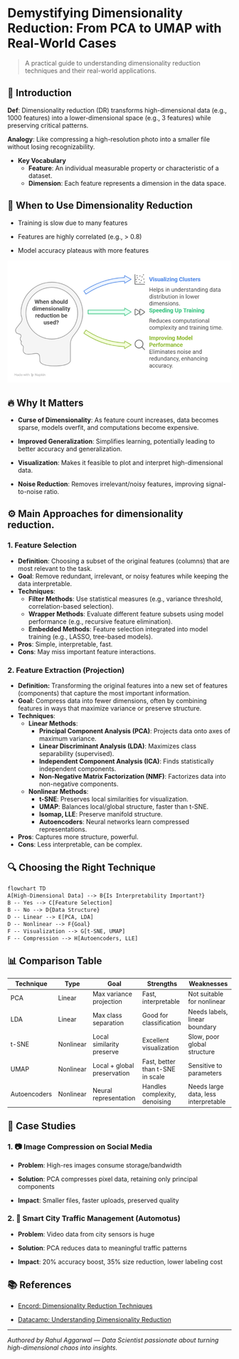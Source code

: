 # Demystifying Dimensionality Reduction: From PCA to UMAP with Real-World Cases

> A practical guide to understanding dimensionality reduction techniques and their real-world applications.


## 📖 Introduction

**Def**: Dimensionality reduction (DR) transforms high-dimensional data (e.g., 1000 features) into a lower-dimensional space (e.g., 3 features) while preserving critical patterns. 

**Analogy**: Like compressing a high-resolution photo into a smaller file without losing recognizability.
* **Key Vocabulary**
    - **Feature**: An individual measurable property or characteristic of a dataset.
    - **Dimension**: Each feature represents a dimension in the data space.

## 🧠 When to Use Dimensionality Reduction

- Training is slow due to many features

- Features are highly correlated (e.g., > 0.8)

- Model accuracy plateaus with more features

![alt text](dr_use.png)

## 🔥 Why It Matters

- **Curse of Dimensionality**: As feature count increases, data becomes sparse, models overfit, and computations become expensive.

- **Improved Generalization**: Simplifies learning, potentially leading to better accuracy and generalization.

- **Visualization**: Makes it feasible to plot and interpret high-dimensional data.
- **Noise Reduction**: Removes irrelevant/noisy features, improving signal-to-noise ratio.

## ⚙️ Main Approaches for dimensionality reduction. 

### 1. Feature Selection
- **Definition**: Choosing a subset of the original features (columns) that are most relevant to the task.
- **Goal**: Remove redundant, irrelevant, or noisy features while keeping the data interpretable.
- **Techniques**:
    - **Filter Methods**: Use statistical measures (e.g., variance threshold, correlation-based selection).
    - **Wrapper Methods**: Evaluate different feature subsets using model performance (e.g., recursive feature elimination).
    - **Embedded Methods**: Feature selection integrated into model training (e.g., LASSO, tree-based models).
- **Pros**: Simple, interpretable, fast.
- **Cons**: May miss important feature interactions.

### 2. Feature Extraction (Projection)
- **Definition:** Transforming the original features into a new set of features (components) that capture the most important information.
- **Goal:** Compress data into fewer dimensions, often by combining features in ways that maximize variance or preserve structure.
- **Techniques**:
    - **Linear Methods**:
        - **Principal Component Analysis (PCA)**: Projects data onto axes of maximum variance.
        - **Linear Discriminant Analysis (LDA)**: Maximizes class separability (supervised).
        - **Independent Component Analysis (ICA)**: Finds statistically independent components.
        - **Non-Negative Matrix Factorization (NMF)**: Factorizes data into non-negative components.
    - **Nonlinear Methods**:
        - **t-SNE**: Preserves local similarities for visualization.
        - **UMAP**: Balances local/global structure, faster than t-SNE.
        - **Isomap, LLE**: Preserve manifold structure.
        - **Autoencoders**: Neural networks learn compressed representations.
- **Pros**: Captures more structure, powerful.
- **Cons**: Less interpretable, can be complex.

## 🔍 Choosing the Right Technique

```mermaid
flowchart TD
A[High-Dimensional Data] --> B{Is Interpretability Important?}
B -- Yes --> C[Feature Selection]
B -- No --> D{Data Structure}
D -- Linear --> E[PCA, LDA]
D -- Nonlinear --> F{Goal}
F -- Visualization --> G[t-SNE, UMAP]
F -- Compression --> H[Autoencoders, LLE]
```

## 📊 Comparison Table

| Technique       | Type       | Goal                        | Strengths                        | Weaknesses                     |
|----------------|------------|-----------------------------|----------------------------------|--------------------------------|
| PCA            | Linear     | Max variance projection     | Fast, interpretable              | Not suitable for nonlinear     |
| LDA            | Linear     | Max class separation        | Good for classification          | Needs labels, linear boundary  |
| t-SNE          | Nonlinear  | Local similarity preserve   | Excellent visualization          | Slow, poor global structure    |
| UMAP           | Nonlinear  | Local + global preservation | Fast, better than t-SNE in scale | Sensitive to parameters        |
| Autoencoders   | Nonlinear  | Neural representation       | Handles complexity, denoising    | Needs large data, less interpretable |


## 🧪 Case Studies

### 1. 📷 Image Compression on Social Media

- **Problem**: High-res images consume storage/bandwidth

- **Solution**: PCA compresses pixel data, retaining only principal components

- **Impact**: Smaller files, faster uploads, preserved quality

### 2. 🚦 Smart City Traffic Management (Automotus)

- **Problem**: Video data from city sensors is huge

- **Solution**: PCA reduces data to meaningful traffic patterns

- **Impact**: 20% accuracy boost, 35% size reduction, lower labeling cost

## 📚 References

- [Encord: Dimensionality Reduction Techniques](https://encord.com/blog/dimentionality-reduction-techniques-machine-learning/)

- [Datacamp: Understanding Dimensionality Reduction](https://www.datacamp.com/tutorial/understanding-dimensionality-reduction)

---

*Authored by Rahul Aggarwal — Data Scientist passionate about turning high-dimensional chaos into insights.*
